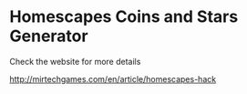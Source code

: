 # Homescapes Coins and Stars Generator
Check the website for more details

http://mirtechgames.com/en/article/homescapes-hack
